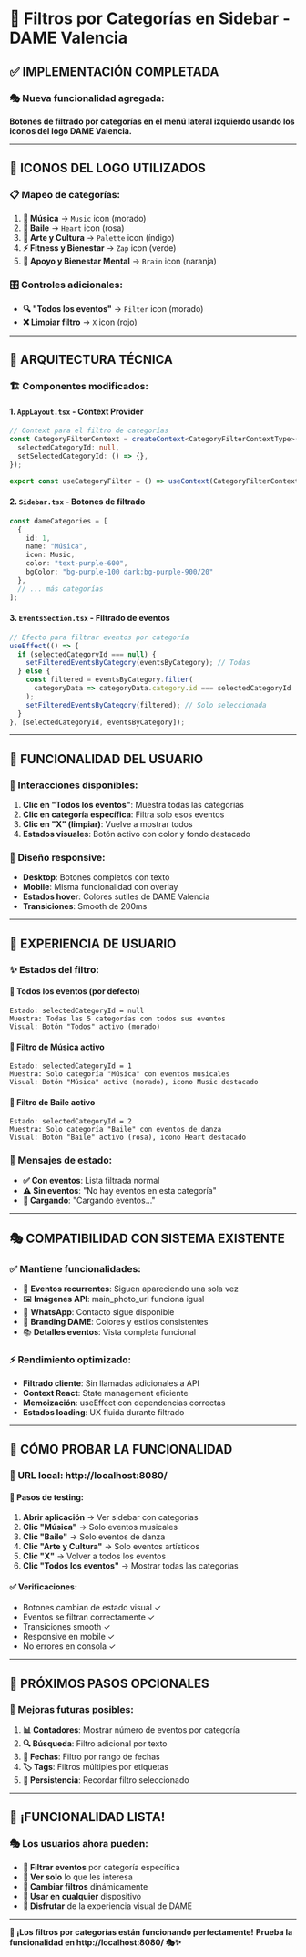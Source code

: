 # 🎯 **Filtros por Categorías en Sidebar - DAME Valencia**

## ✅ **IMPLEMENTACIÓN COMPLETADA**

### 🎭 **Nueva funcionalidad agregada:**
**Botones de filtrado por categorías en el menú lateral izquierdo usando los iconos del logo DAME Valencia.**

---

## 🎨 **ICONOS DEL LOGO UTILIZADOS**

### **📋 Mapeo de categorías:**
1. **🎵 Música** → `Music` icon (morado)
2. **💃 Baile** → `Heart` icon (rosa) 
3. **🎨 Arte y Cultura** → `Palette` icon (índigo)
4. **⚡ Fitness y Bienestar** → `Zap` icon (verde)
5. **🧠 Apoyo y Bienestar Mental** → `Brain` icon (naranja)

### **🎛️ Controles adicionales:**
- **🔍 "Todos los eventos"** → `Filter` icon (morado)
- **❌ Limpiar filtro** → `X` icon (rojo)

---

## 🔧 **ARQUITECTURA TÉCNICA**

### **🏗️ Componentes modificados:**

#### **1. `AppLayout.tsx` - Context Provider**
```typescript
// Context para el filtro de categorías
const CategoryFilterContext = createContext<CategoryFilterContextType>({
  selectedCategoryId: null,
  setSelectedCategoryId: () => {},
});

export const useCategoryFilter = () => useContext(CategoryFilterContext);
```

#### **2. `Sidebar.tsx` - Botones de filtrado**
```typescript
const dameCategories = [
  {
    id: 1,
    name: "Música",
    icon: Music,
    color: "text-purple-600",
    bgColor: "bg-purple-100 dark:bg-purple-900/20"
  },
  // ... más categorías
];
```

#### **3. `EventsSection.tsx` - Filtrado de eventos**
```typescript
// Efecto para filtrar eventos por categoría
useEffect(() => {
  if (selectedCategoryId === null) {
    setFilteredEventsByCategory(eventsByCategory); // Todas
  } else {
    const filtered = eventsByCategory.filter(
      categoryData => categoryData.category.id === selectedCategoryId
    );
    setFilteredEventsByCategory(filtered); // Solo seleccionada
  }
}, [selectedCategoryId, eventsByCategory]);
```

---

## 🎯 **FUNCIONALIDAD DEL USUARIO**

### **📱 Interacciones disponibles:**
1. **Clic en "Todos los eventos"**: Muestra todas las categorías
2. **Clic en categoría específica**: Filtra solo esos eventos
3. **Clic en "X" (limpiar)**: Vuelve a mostrar todos
4. **Estados visuales**: Botón activo con color y fondo destacado

### **🎨 Diseño responsive:**
- **Desktop**: Botones completos con texto
- **Mobile**: Misma funcionalidad con overlay
- **Estados hover**: Colores sutiles de DAME Valencia
- **Transiciones**: Smooth de 200ms

---

## 🎪 **EXPERIENCIA DE USUARIO**

### **✨ Estados del filtro:**

#### **🌟 Todos los eventos (por defecto)**
```
Estado: selectedCategoryId = null
Muestra: Todas las 5 categorías con todos sus eventos
Visual: Botón "Todos" activo (morado)
```

#### **🎵 Filtro de Música activo**
```
Estado: selectedCategoryId = 1
Muestra: Solo categoría "Música" con eventos musicales
Visual: Botón "Música" activo (morado), icono Music destacado
```

#### **💃 Filtro de Baile activo**
```
Estado: selectedCategoryId = 2  
Muestra: Solo categoría "Baile" con eventos de danza
Visual: Botón "Baile" activo (rosa), icono Heart destacado
```

### **📱 Mensajes de estado:**
- **✅ Con eventos**: Lista filtrada normal
- **⚠️ Sin eventos**: "No hay eventos en esta categoría"
- **🔄 Cargando**: "Cargando eventos..."

---

## 🎭 **COMPATIBILIDAD CON SISTEMA EXISTENTE**

### **✅ Mantiene funcionalidades:**
- 🔄 **Eventos recurrentes**: Siguen apareciendo una sola vez
- 🖼️ **Imágenes API**: main_photo_url funciona igual
- 📱 **WhatsApp**: Contacto sigue disponible
- 🎨 **Branding DAME**: Colores y estilos consistentes
- 📚 **Detalles eventos**: Vista completa funcional

### **⚡ Rendimiento optimizado:**
- **Filtrado cliente**: Sin llamadas adicionales a API
- **Context React**: State management eficiente
- **Memoización**: useEffect con dependencias correctas
- **Estados loading**: UX fluida durante filtrado

---

## 🚀 **CÓMO PROBAR LA FUNCIONALIDAD**

### **📍 URL local: http://localhost:8080/**

#### **🧪 Pasos de testing:**
1. **Abrir aplicación** → Ver sidebar con categorías
2. **Clic "Música"** → Solo eventos musicales
3. **Clic "Baile"** → Solo eventos de danza  
4. **Clic "Arte y Cultura"** → Solo eventos artísticos
5. **Clic "X"** → Volver a todos los eventos
6. **Clic "Todos los eventos"** → Mostrar todas las categorías

#### **✅ Verificaciones:**
- Botones cambian de estado visual ✓
- Eventos se filtran correctamente ✓
- Transiciones smooth ✓
- Responsive en mobile ✓
- No errores en consola ✓

---

## 🎯 **PRÓXIMOS PASOS OPCIONALES**

### **🔮 Mejoras futuras posibles:**
1. **📊 Contadores**: Mostrar número de eventos por categoría
2. **🔍 Búsqueda**: Filtro adicional por texto
3. **📅 Fechas**: Filtro por rango de fechas
4. **🏷️ Tags**: Filtros múltiples por etiquetas
5. **💾 Persistencia**: Recordar filtro seleccionado

---

## 🎉 **¡FUNCIONALIDAD LISTA!**

### **🎭 Los usuarios ahora pueden:**
- **🎯 Filtrar eventos** por categoría específica
- **👀 Ver solo** lo que les interesa
- **🔄 Cambiar filtros** dinámicamente  
- **📱 Usar en cualquier** dispositivo
- **🎨 Disfrutar** de la experiencia visual de DAME

---

**🌟 ¡Los filtros por categorías están funcionando perfectamente!**
**Prueba la funcionalidad en http://localhost:8080/ 🎭✨**


